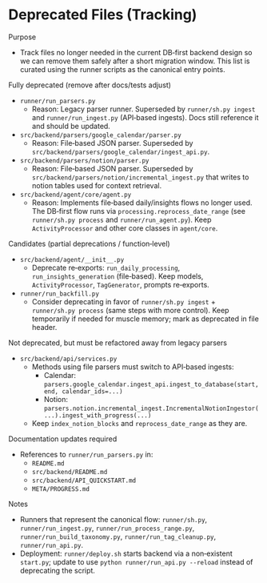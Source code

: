# Deprecated Files (Tracking)

Purpose
- Track files no longer needed in the current DB‑first backend design so we can remove them safely after a short migration window. This list is curated using the runner scripts as the canonical entry points.

Fully deprecated (remove after docs/tests adjust)
- `runner/run_parsers.py`
  - Reason: Legacy parser runner. Superseded by `runner/sh.py ingest` and `runner/run_ingest.py` (API‑based ingests). Docs still reference it and should be updated.
- `src/backend/parsers/google_calendar/parser.py`
  - Reason: File‑based JSON parser. Superseded by `src/backend/parsers/google_calendar/ingest_api.py`.
- `src/backend/parsers/notion/parser.py`
  - Reason: File‑based JSON parser. Superseded by `src/backend/parsers/notion/incremental_ingest.py` that writes to notion tables used for context retrieval.
- `src/backend/agent/core/agent.py`
  - Reason: Implements file‑based daily/insights flows no longer used. The DB‑first flow runs via `processing.reprocess_date_range` (see `runner/sh.py process` and `runner/run_agent.py`). Keep `ActivityProcessor` and other core classes in `agent/core`.

Candidates (partial deprecations / function‑level)
- `src/backend/agent/__init__.py`
  - Deprecate re‑exports: `run_daily_processing`, `run_insights_generation` (file‑based). Keep models, `ActivityProcessor`, `TagGenerator`, prompts re‑exports.
- `runner/run_backfill.py`
  - Consider deprecating in favor of `runner/sh.py ingest` + `runner/sh.py process` (same steps with more control). Keep temporarily if needed for muscle memory; mark as deprecated in file header.

Not deprecated, but must be refactored away from legacy parsers
- `src/backend/api/services.py`
  - Methods using file parsers must switch to API‑based ingests:
    - Calendar: `parsers.google_calendar.ingest_api.ingest_to_database(start, end, calendar_ids=...)`
    - Notion: `parsers.notion.incremental_ingest.IncrementalNotionIngestor(...).ingest_with_progress(...)`
  - Keep `index_notion_blocks` and `reprocess_date_range` as they are.

Documentation updates required
- References to `runner/run_parsers.py` in:
  - `README.md`
  - `src/backend/README.md`
  - `src/backend/API_QUICKSTART.md`
  - `META/PROGRESS.md`

Notes
- Runners that represent the canonical flow: `runner/sh.py`, `runner/run_ingest.py`, `runner/run_process_range.py`, `runner/run_build_taxonomy.py`, `runner/run_tag_cleanup.py`, `runner/run_api.py`.
- Deployment: `runner/deploy.sh` starts backend via a non‑existent `start.py`; update to use `python runner/run_api.py --reload` instead of deprecating the script.

